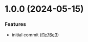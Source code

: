 # 1.0.0 (2024-05-15)


### Features

* initial commit ([f1c76e3](https://github.com/ckasidis/prettier-config/commit/f1c76e3528f31ee739e9a86d75af8b3b5d05bb64))
